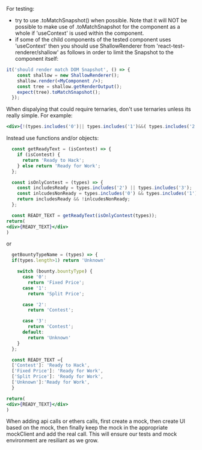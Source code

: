 For testing: 
- try to use .toMatchSnapshot() when possible. Note that it will NOT be possible to make use of .toMatchSnapshot for the component as a whole if 'useContext' is used within the component.
- if some of the child components of the tested component uses 'useContext' then you should use ShallowRenderer from 'react-test-renderer/shallow' as follows in order to limit the Snapshot to the component itself:
```jsx 
it('should render match DOM Snapshot', () => {
    const shallow = new ShallowRenderer();
    shallow.render(<MyComponent />);
    const tree = shallow.getRenderOutput();
    expect(tree).toMatchSnapshot();
  });
```

When dispalying that could require ternaries, don't use ternaries unless its really simple.
For example:
```jsx 
<div>{!(types.includes('0')|| types.includes('1')&&( types.includes('2') && types.includes('3')))? 'Ready to Hack': 'Ready for Work'}</div>
```

Instead use functions and/or objects:
```jsx 
  const getReadyText = (isContest) => {
    if (isContest) {
      return 'Ready to Hack';
    } else return 'Ready for Work';
  };

  const isOnlyContest = (types) => {
    const includesReady = types.includes('2') || types.includes('3');
    const inlcudesNonReady = types.includes('0') && types.includes('1');
    return includesReady && !inlcudesNonReady;
  };

  const READY_TEXT = getReadyText(isOnlyContest(types));
return(
<div>{READY_TEXT}</div>
)
```
or
```jsx 
  getBountyTypeName = (types) => {
  if(types.length>1) return 'Unknown'

    switch (bounty.bountyType) {
      case '0':
        return 'Fixed Price';
      case '1':
        return 'Split Price';

      case '2':
        return 'Contest';

      case '3':
        return 'Contest';
	  default:
	  	return 'Unknown'
    }
  };  

  const READY_TEXT ={
  ['Contest']: 'Ready to Hack',
  ['Fixed Price']: 'Ready for Work',
  ['Split Price']: 'Ready for Work',
  ['Unknown']:'Ready for Work',
  }

return(
<div>{READY_TEXT}</div>
)
```

When adding api calls or ethers calls, first create a mock, then create UI based on the mock, then finally keep the mock in the appropriate mockClient and add the real call. This will ensure our tests and mock environment are resiliant as we grow.
